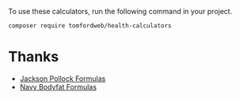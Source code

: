 To use these calculators, run the following command in your project.

```
composer require tomfordweb/health-calculators
```

# Thanks

- [Jackson Pollock Formulas](https://fitties.com/)
- [Navy Bodyfat Formulas](https://www.mytecbits.com/tools/medical/navy-body-fat-calculator)
